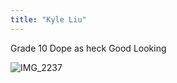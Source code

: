 ```yaml
---
title: "Kyle Liu"
---
```


Grade 10
Dope as heck
Good Looking

![IMG_2237](https://user-images.githubusercontent.com/87028408/172631138-17dc0fb8-fc97-461d-8fe9-107c76e2645b.jpg)

